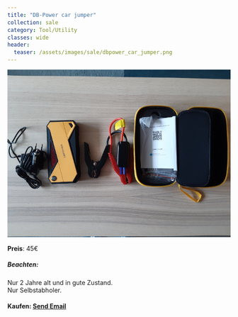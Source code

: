 ```yaml
---
title: "DB-Power car jumper"
collection: sale
category: Tool/Utility
classes: wide
header: 
  teaser: /assets/images/sale/dbpower_car_jumper.png
---
```




<a href="">
  <img src="/assets/images/sale/dbpower_car_jumper.png" alt="DB-Power car jumper">
</a>

**Preis**: 45€

##### Beachten:
Nur 2 Jahre alt und in gute Zustand.<br>Nur Selbstabholer.

#### Kaufen: <a href = "mailto:digitaldasler@gmail.com?subject=DB-Power car jumper">Send Email</a>

